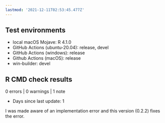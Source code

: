 ```yaml
---
lastmod: '2021-12-11T02:53:45.477Z'
---
```

## Test environments
* local macOS Mojave: R 4.1.0
* GitHub Actions (ubuntu-20.04): release, devel
* GitHub Actions (windows): release
* Github Actions (macOS): release
* win-builder: devel

## R CMD check results

0 errors | 0 warnings | 1 note

* Days since last update: 1

I was made aware of an implementation error and this
version (0.2.2) fixes the error.
